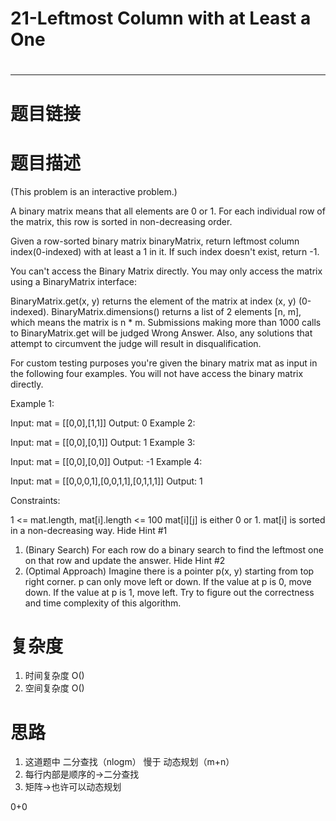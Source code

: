 # 21-Leftmost Column with at Least a One
# 
-----------
# 题目链接


# 题目描述
(This problem is an interactive problem.)

A binary matrix means that all elements are 0 or 1. For each individual row of the matrix, this row is sorted in non-decreasing order.

Given a row-sorted binary matrix binaryMatrix, return leftmost column index(0-indexed) with at least a 1 in it. If such index doesn't exist, return -1.

You can't access the Binary Matrix directly.  You may only access the matrix using a BinaryMatrix interface:

BinaryMatrix.get(x, y) returns the element of the matrix at index (x, y) (0-indexed).
BinaryMatrix.dimensions() returns a list of 2 elements [n, m], which means the matrix is n * m.
Submissions making more than 1000 calls to BinaryMatrix.get will be judged Wrong Answer.  Also, any solutions that attempt to circumvent the judge will result in disqualification.

For custom testing purposes you're given the binary matrix mat as input in the following four examples. You will not have access the binary matrix directly.

 

Example 1:



Input: mat = [[0,0],[1,1]]
Output: 0
Example 2:



Input: mat = [[0,0],[0,1]]
Output: 1
Example 3:



Input: mat = [[0,0],[0,0]]
Output: -1
Example 4:



Input: mat = [[0,0,0,1],[0,0,1,1],[0,1,1,1]]
Output: 1
 

Constraints:

1 <= mat.length, mat[i].length <= 100
mat[i][j] is either 0 or 1.
mat[i] is sorted in a non-decreasing way.
   Hide Hint #1  
1. (Binary Search) For each row do a binary search to find the leftmost one on that row and update the answer.
   Hide Hint #2  
2. (Optimal Approach) Imagine there is a pointer p(x, y) starting from top right corner. p can only move left or down. If the value at p is 0, move down. If the value at p is 1, move left. Try to figure out the correctness and time complexity of this algorithm.

# 复杂度
1. 时间复杂度 O()
2. 空间复杂度 O()

# 思路
1. 这道题中 二分查找（nlogm） 慢于 动态规划（m+n）
2. 每行内部是顺序的->二分查找
3. 矩阵->也许可以动态规划

0+0